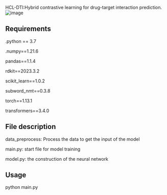 HCL-DTI:Hybrid contrastive learning for drug-target interaction prediction.![image](https://github.com/xiiiz/HCL-DTI/assets/105473770/7fcbb4c4-d5f7-4cc7-a005-a82a6c7dc3ed)


## Requirements
.python == 3.7

.numpy==1.21.6

pandas==1.1.4

rdkit==2023.3.2

scikit_learn==1.0.2

subword_nmt==0.3.8

torch==1.13.1

transformers==3.4.0

## File description
data_preprocess: Process the data to get the input of the model

main.py: start file for model training

model.py: the construction of the neural network

## Usage
python main.py

